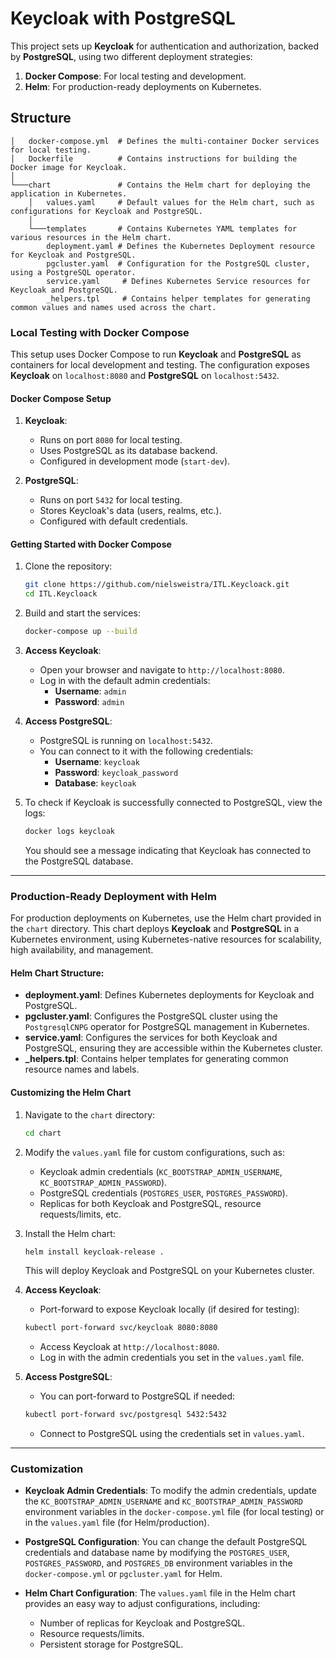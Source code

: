 # Keycloak with PostgreSQL

This project sets up **Keycloak** for authentication and authorization, backed by **PostgreSQL**, using two different deployment strategies:

1. **Docker Compose**: For local testing and development.
2. **Helm**: For production-ready deployments on Kubernetes.

## Structure ##
```
│   docker-compose.yml  # Defines the multi-container Docker services for local testing.
│   Dockerfile          # Contains instructions for building the Docker image for Keycloak.
│
└───chart               # Contains the Helm chart for deploying the application in Kubernetes.
    │   values.yaml     # Default values for the Helm chart, such as configurations for Keycloak and PostgreSQL.
    │
    └───templates       # Contains Kubernetes YAML templates for various resources in the Helm chart.
        deployment.yaml # Defines the Kubernetes Deployment resource for Keycloak and PostgreSQL.
        pgcluster.yaml  # Configuration for the PostgreSQL cluster, using a PostgreSQL operator.
        service.yaml     # Defines Kubernetes Service resources for Keycloak and PostgreSQL.
        _helpers.tpl     # Contains helper templates for generating common values and names used across the chart.
```

### Local Testing with Docker Compose

This setup uses Docker Compose to run **Keycloak** and **PostgreSQL** as containers for local development and testing. The configuration exposes **Keycloak** on `localhost:8080` and **PostgreSQL** on `localhost:5432`.

#### Docker Compose Setup

1. **Keycloak**:
   - Runs on port `8080` for local testing.
   - Uses PostgreSQL as its database backend.
   - Configured in development mode (`start-dev`).

2. **PostgreSQL**:
   - Runs on port `5432` for local testing.
   - Stores Keycloak's data (users, realms, etc.).
   - Configured with default credentials.

#### Getting Started with Docker Compose

1. Clone the repository:

    ```bash
    git clone https://github.com/nielsweistra/ITL.Keycloack.git
    cd ITL.Keycloack
    ```

2. Build and start the services:

    ```bash
    docker-compose up --build
    ```

3. **Access Keycloak**:
   - Open your browser and navigate to `http://localhost:8080`.
   - Log in with the default admin credentials:
     - **Username**: `admin`
     - **Password**: `admin`

4. **Access PostgreSQL**:
   - PostgreSQL is running on `localhost:5432`.
   - You can connect to it with the following credentials:
     - **Username**: `keycloak`
     - **Password**: `keycloak_password`
     - **Database**: `keycloak`

5. To check if Keycloak is successfully connected to PostgreSQL, view the logs:

    ```bash
    docker logs keycloak
    ```

   You should see a message indicating that Keycloak has connected to the PostgreSQL database.

---

### Production-Ready Deployment with Helm

For production deployments on Kubernetes, use the Helm chart provided in the `chart` directory. This chart deploys **Keycloak** and **PostgreSQL** in a Kubernetes environment, using Kubernetes-native resources for scalability, high availability, and management.

#### Helm Chart Structure:

- **deployment.yaml**: Defines Kubernetes deployments for Keycloak and PostgreSQL.
- **pgcluster.yaml**: Configures the PostgreSQL cluster using the `PostgresqlCNPG` operator for PostgreSQL management in Kubernetes.
- **service.yaml**: Configures the services for both Keycloak and PostgreSQL, ensuring they are accessible within the Kubernetes cluster.
- **_helpers.tpl**: Contains helper templates for generating common resource names and labels.

#### Customizing the Helm Chart

1. Navigate to the `chart` directory:

    ```bash
    cd chart
    ```

2. Modify the `values.yaml` file for custom configurations, such as:
   - Keycloak admin credentials (`KC_BOOTSTRAP_ADMIN_USERNAME`, `KC_BOOTSTRAP_ADMIN_PASSWORD`).
   - PostgreSQL credentials (`POSTGRES_USER`, `POSTGRES_PASSWORD`).
   - Replicas for both Keycloak and PostgreSQL, resource requests/limits, etc.

3. Install the Helm chart:

    ```bash
    helm install keycloak-release .
    ```

    This will deploy Keycloak and PostgreSQL on your Kubernetes cluster.

4. **Access Keycloak**:
   - Port-forward to expose Keycloak locally (if desired for testing):

    ```bash
    kubectl port-forward svc/keycloak 8080:8080
    ```

   - Access Keycloak at `http://localhost:8080`.
   - Log in with the admin credentials you set in the `values.yaml` file.

5. **Access PostgreSQL**:
   - You can port-forward to PostgreSQL if needed:

    ```bash
    kubectl port-forward svc/postgresql 5432:5432
    ```

   - Connect to PostgreSQL using the credentials set in `values.yaml`.

---

### Customization

- **Keycloak Admin Credentials**: To modify the admin credentials, update the `KC_BOOTSTRAP_ADMIN_USERNAME` and `KC_BOOTSTRAP_ADMIN_PASSWORD` environment variables in the `docker-compose.yml` file (for local testing) or in the `values.yaml` file (for Helm/production).
  
- **PostgreSQL Configuration**: You can change the default PostgreSQL credentials and database name by modifying the `POSTGRES_USER`, `POSTGRES_PASSWORD`, and `POSTGRES_DB` environment variables in the `docker-compose.yml` or `pgcluster.yaml` for Helm.

- **Helm Chart Configuration**: The `values.yaml` file in the Helm chart provides an easy way to adjust configurations, including:
   - Number of replicas for Keycloak and PostgreSQL.
   - Resource requests/limits.
   - Persistent storage for PostgreSQL.
